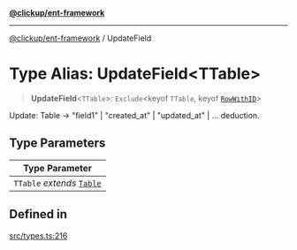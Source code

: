 [**@clickup/ent-framework**](../README.md)

***

[@clickup/ent-framework](../globals.md) / UpdateField

# Type Alias: UpdateField\<TTable\>

> **UpdateField**\<`TTable`\>: `Exclude`\<keyof `TTable`, keyof [`RowWithID`](RowWithID.md)\>

Update: Table -> "field1" | "created_at" | "updated_at" | ... deduction.

## Type Parameters

| Type Parameter |
| ------ |
| `TTable` *extends* [`Table`](Table.md) |

## Defined in

[src/types.ts:216](https://github.com/clickup/ent-framework/blob/master/src/types.ts#L216)
